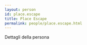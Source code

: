 ```yaml
---
layout: person
id: place.escape
title: Place Escape
permalink: people/place.escape.html
---
```


Dettagli della persona